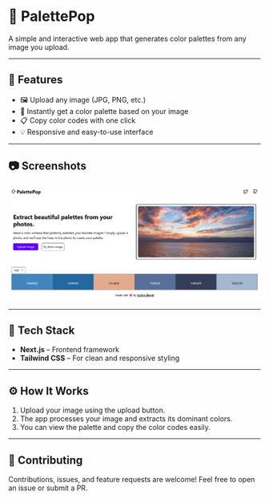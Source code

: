 # 🎨 PalettePop

A simple and interactive web app that generates color palettes from any image you upload.

---

## 🚀 Features

-   🖼️ Upload any image (JPG, PNG, etc.)
-   🎨 Instantly get a color palette based on your image
-   📋 Copy color codes with one click
-   💡 Responsive and easy-to-use interface

---

## 📷 Screenshots

![Sidewise AI home page](public/palettepop.png)

---

## 🧩 Tech Stack

-   **Next.js** – Frontend framework
-   **Tailwind CSS** – For clean and responsive styling

---

## ⚙️ How It Works

1. Upload your image using the upload button.
2. The app processes your image and extracts its dominant colors.
3. You can view the palette and copy the color codes easily.

---

## 🤝 Contributing

Contributions, issues, and feature requests are welcome! Feel free to open an issue or submit a PR.
